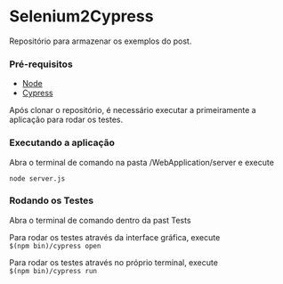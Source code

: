 # Selenium2Cypress
Repositório para armazenar os exemplos do post.

### Pré-requisitos
- [Node](https://nodejs.org/en/)
- [Cypress](https://www.cypress.io/)

Após clonar o repositório, é necessário  executar a primeiramente a aplicação para  rodar os testes.

### Executando a aplicação
Abra o terminal de comando na pasta /WebApplication/server e execute<br>  

`node server.js`

### Rodando os Testes

Abra o terminal de comando dentro da past Tests

Para rodar os testes através da interface gráfica, execute<br>
`$(npm bin)/cypress open`


Para rodar os testes através no próprio terminal, execute<br>
`$(npm bin)/cypress run`


